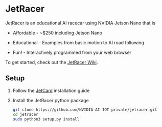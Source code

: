 # JetRacer

JetRacer is an educational AI racecar using NVIDIA Jetson Nano that is

* Affordable - ~$250 including Jetson Nano

* Educational - Examples from basic motion to AI road following
* Fun! - Interactively programmed from your web browser

To get started, check out the [JetRacer Wiki](#).

## Setup

1. Follow the [JetCard](#) installation guide

2. Install the JetRacer python package

    ```bash
    git clone https://github.com/NVIDIA-AI-IOT-private/jetracer.git
    cd jetracer
    sudo python3 setup.py install
    ```
